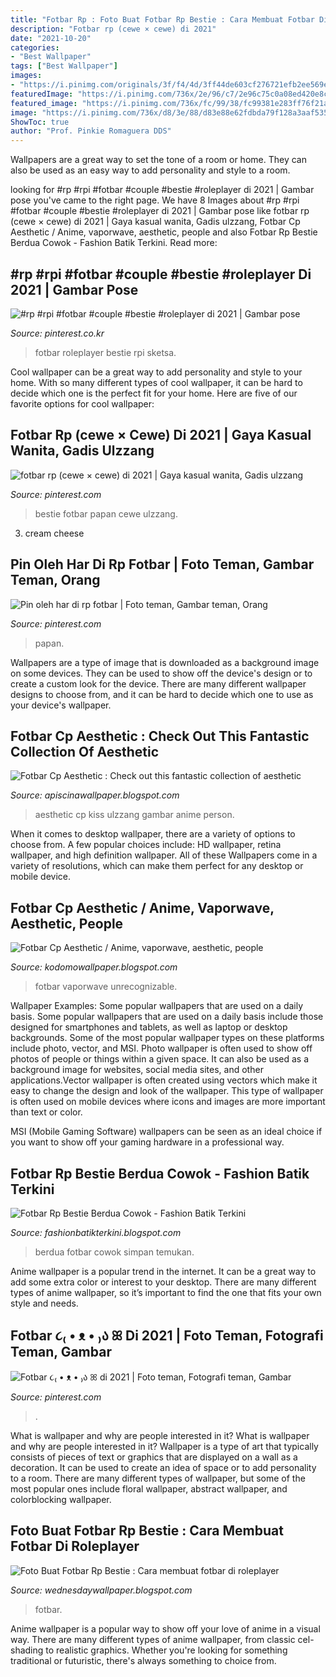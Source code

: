```yaml
---
title: "Fotbar Rp : Foto Buat Fotbar Rp Bestie : Cara Membuat Fotbar Di Roleplayer"
description: "Fotbar rp (cewe × cewe) di 2021"
date: "2021-10-20"
categories:
- "Best Wallpaper"
tags: ["Best Wallpaper"]
images:
- "https://i.pinimg.com/originals/3f/f4/4d/3ff44de603cf276721efb2ee569e2b45.jpg"
featuredImage: "https://i.pinimg.com/736x/2e/96/c7/2e96c75c0a08ed420e8cedda700bd674.jpg"
featured_image: "https://i.pinimg.com/736x/fc/99/38/fc99381e283ff76f21a5319763e1ba4b.jpg"
image: "https://i.pinimg.com/736x/d8/3e/88/d83e88e62fdbda79f128a3aaf53569d5.jpg"
ShowToc: true
author: "Prof. Pinkie Romaguera DDS"
---
```



Wallpapers are a great way to set the tone of a room or home. They can also be used as an easy way to add personality and style to a room.

	

		
looking for #rp #rpi #fotbar #couple #bestie #roleplayer di 2021 | Gambar pose you've came to the right page. We have 8 Images about #rp #rpi #fotbar #couple #bestie #roleplayer di 2021 | Gambar pose like fotbar rp (cewe × cewe) di 2021 | Gaya kasual wanita, Gadis ulzzang, Fotbar Cp Aesthetic / Anime, vaporwave, aesthetic, people and also Fotbar Rp Bestie Berdua Cowok - Fashion Batik Terkini. Read more:
		
    
## #rp #rpi #fotbar #couple #bestie #roleplayer Di 2021 | Gambar Pose

<img loading=lazy src="https://i.pinimg.com/originals/6d/d9/47/6dd947fc50db0f4d9be9b5429d5498d5.jpg" onerror="this.onerror=null;this.src='https://tse4.mm.bing.net/th?id=OIP.k5wBQB6YjnhXInlXxtfZCQHaNJ&amp;pid=15.1';" alt="#rp #rpi #fotbar #couple #bestie #roleplayer di 2021 | Gambar pose">

_Source: pinterest.co.kr_

>fotbar roleplayer bestie rpi sketsa. 

	

Cool wallpaper can be a great way to add personality and style to your home. With so many different types of cool wallpaper, it can be hard to decide which one is the perfect fit for your home. Here are five of our favorite options for cool wallpaper: 

    
## Fotbar Rp (cewe × Cewe) Di 2021 | Gaya Kasual Wanita, Gadis Ulzzang

<img loading=lazy src="https://i.pinimg.com/originals/87/df/e2/87dfe2433eea4492c3172c0812a6a6fe.jpg" onerror="this.onerror=null;this.src='https://tse3.mm.bing.net/th?id=OIP.0Hmwts9o6iH4O3X9lySoiwHaLH&amp;pid=15.1';" alt="fotbar rp (cewe × cewe) di 2021 | Gaya kasual wanita, Gadis ulzzang">

_Source: pinterest.com_

>bestie fotbar papan cewe ulzzang. 

	

3. cream cheese 

    
## Pin Oleh Har Di Rp Fotbar | Foto Teman, Gambar Teman, Orang

<img loading=lazy src="https://i.pinimg.com/736x/2e/96/c7/2e96c75c0a08ed420e8cedda700bd674.jpg" onerror="this.onerror=null;this.src='https://tse2.mm.bing.net/th?id=OIP.G6gqIkhpuUDiM7cGjRYe3gHaNK&amp;pid=15.1';" alt="Pin oleh har di rp fotbar | Foto teman, Gambar teman, Orang">

_Source: pinterest.com_

>papan. 

	

Wallpapers are a type of image that is downloaded as a background image on some devices. They can be used to show off the device's design or to create a custom look for the device. There are many different wallpaper designs to choose from, and it can be hard to decide which one to use as your device's wallpaper.

    
## Fotbar Cp Aesthetic : Check Out This Fantastic Collection Of Aesthetic

<img loading=lazy src="https://i.pinimg.com/originals/3f/f4/4d/3ff44de603cf276721efb2ee569e2b45.jpg" onerror="this.onerror=null;this.src='https://tse3.mm.bing.net/th?id=OIP.dKGSlQnmgYwljyWQi3ywiAHaHO&amp;pid=15.1';" alt="Fotbar Cp Aesthetic : Check out this fantastic collection of aesthetic">

_Source: apiscinawallpaper.blogspot.com_

>aesthetic cp kiss ulzzang gambar anime person. 

	

When it comes to desktop wallpaper, there are a variety of options to choose from. A few popular choices include: HD wallpaper, retina wallpaper, and high definition wallpaper. All of these Wallpapers come in a variety of resolutions, which can make them perfect for any desktop or mobile device. 

    
## Fotbar Cp Aesthetic / Anime, Vaporwave, Aesthetic, People

<img loading=lazy src="https://i.pinimg.com/originals/18/62/cd/1862cd7424048416e48e89cb7c0800c4.jpg" onerror="this.onerror=null;this.src='https://tse3.mm.bing.net/th?id=OIP._wyQ7DGs_B-lIarloTYnCgHaNK&amp;pid=15.1';" alt="Fotbar Cp Aesthetic / Anime, vaporwave, aesthetic, people">

_Source: kodomowallpaper.blogspot.com_

>fotbar vaporwave unrecognizable. 

	

Wallpaper Examples: Some popular wallpapers that are used on a daily basis.
Some popular wallpapers that are used on a daily basis include those designed for smartphones and tablets, as well as laptop or desktop backgrounds. Some of the most popular wallpaper types on these platforms include photo, vector, and MSI. 
Photo wallpaper is often used to show off photos of people or things within a given space. It can also be used as a background image for websites, social media sites, and other applications.Vector wallpaper is often created using vectors which make it easy to change the design and look of the wallpaper. This type of wallpaper is often used on mobile devices where icons and images are more important than text or color. 

MSI (Mobile Gaming Software) wallpapers can be seen as an ideal choice if you want to show off your gaming hardware in a professional way.

    
## Fotbar Rp Bestie Berdua Cowok - Fashion Batik Terkini

<img loading=lazy src="https://i.pinimg.com/736x/fc/99/38/fc99381e283ff76f21a5319763e1ba4b.jpg" onerror="this.onerror=null;this.src='https://tse3.mm.bing.net/th?id=OIP.ptQ2Yv800vs0m2nXizkddQHaNL&amp;pid=15.1';" alt="Fotbar Rp Bestie Berdua Cowok - Fashion Batik Terkini">

_Source: fashionbatikterkini.blogspot.com_

>berdua fotbar cowok simpan temukan. 

	

Anime wallpaper is a popular trend in the internet. It can be a great way to add some extra color or interest to your desktop. There are many different types of anime wallpaper, so it’s important to find the one that fits your own style and needs.

    
## Fotbar ૮₍ • ᴥ • ₎ა ꕤ Di 2021 | Foto Teman, Fotografi Teman, Gambar

<img loading=lazy src="https://i.pinimg.com/736x/d8/3e/88/d83e88e62fdbda79f128a3aaf53569d5.jpg" onerror="this.onerror=null;this.src='https://tse1.mm.bing.net/th?id=OIP.Tgldz_-KA81QKyA3q0CMcwHaJQ&amp;pid=15.1';" alt="Fotbar ૮₍ • ᴥ • ₎ა ꕤ di 2021 | Foto teman, Fotografi teman, Gambar">

_Source: pinterest.com_

>. 

	

What is wallpaper and why are people interested in it?
What is wallpaper and why are people interested in it?
Wallpaper is a type of art that typically consists of pieces of text or graphics that are displayed on a wall as a decoration. It can be used to create an idea of space or to add personality to a room. There are many different types of wallpaper, but some of the most popular ones include floral wallpaper, abstract wallpaper, and colorblocking wallpaper.

    
## Foto Buat Fotbar Rp Bestie : Cara Membuat Fotbar Di Roleplayer

<img loading=lazy src="https://lh6.googleusercontent.com/proxy/tY7pYJqQvAuoMUMTXrSumJekVZh9bogX3T5lRxuI67YMBacqx_X6mO0hPbkjBYWcAQJGi_Z914gXvM_d6SPIAYbHVnIgalwutA=w1200-h630-p-k-no-nu" onerror="this.onerror=null;this.src='https://tse2.mm.bing.net/th?id=OIP.hQoNQAI9HVtLPJymC2vvXgHaF1&amp;pid=15.1';" alt="Foto Buat Fotbar Rp Bestie : Cara membuat fotbar di roleplayer">

_Source: wednesdaywallpaper.blogspot.com_

>fotbar. 

	

Anime wallpaper is a popular way to show off your love of anime in a visual way. There are many different types of anime wallpaper, from classic cel-shading to realistic graphics. Whether you're looking for something traditional or futuristic, there's always something to choice from.

